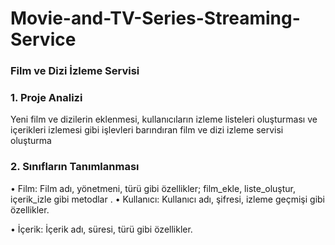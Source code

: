 # Movie-and-TV-Series-Streaming-Service
### Film ve Dizi İzleme Servisi

### 1. Proje Analizi

Yeni film ve dizilerin eklenmesi, kullanıcıların izleme listeleri oluşturması ve içerikleri izlemesi gibi işlevleri barındıran film ve dizi izleme servisi oluşturma 

### 2. Sınıfların Tanımlanması

•  Film: Film adı, yönetmeni, türü gibi özellikler; film_ekle, liste_oluştur, içerik_izle gibi metodlar
.
•  Kullanıcı: Kullanıcı adı, şifresi, izleme geçmişi gibi özellikler.

•  İçerik: İçerik adı, süresi, türü gibi özellikler.
